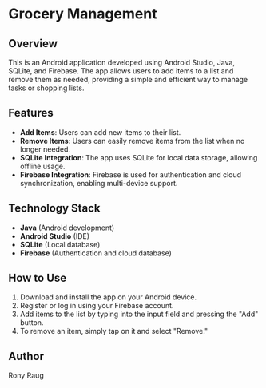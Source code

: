 # Grocery Management

## Overview

This is an Android application developed using Android Studio, Java, SQLite, and Firebase. The app allows users to add items to a list and remove them as needed, providing a simple and efficient way to manage tasks or shopping lists.

## Features

- **Add Items**: Users can add new items to their list.
- **Remove Items**: Users can easily remove items from the list when no longer needed.
- **SQLite Integration**: The app uses SQLite for local data storage, allowing offline usage.
- **Firebase Integration**: Firebase is used for authentication and cloud synchronization, enabling multi-device support.

## Technology Stack

- **Java** (Android development)
- **Android Studio** (IDE)
- **SQLite** (Local database)
- **Firebase** (Authentication and cloud database)

## How to Use

1. Download and install the app on your Android device.
2. Register or log in using your Firebase account.
3. Add items to the list by typing into the input field and pressing the "Add" button.
4. To remove an item, simply tap on it and select "Remove."

## Author

Rony Raug
